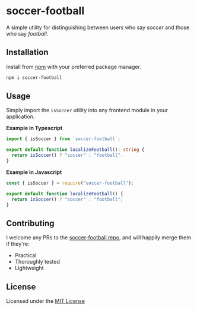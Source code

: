 # soccer-football

A simple utility for distinguishing between users who say _soccer_ and those who say _football_.

## Installation

Install from [npm](https://www.npmjs.com/package/soccer-football) with your preferred package manager.

```bash
npm i soccer-football
```

## Usage

Simply import the `isSoccer` utility into any frontend module in your application.

**Example in Typescript**

```typescript
import { isSoccer } from `soccer-football`;

export default function localizeFootball(): string {
  return isSoccer() ? "soccer" : "football".
}
```

**Example in Javascript**

```javascript
const { isSoccer } = require("soccer-football");

export default function localizeFootball() {
  return isSoccer() ? "soccer" : "football";
}
```

## Contributing

I welcome any PRs to the [soccer-football repo](https://github.com/plettj/soccer-football), and will happily merge them if they're:

- Practical
- Thoroughly tested
- Lightweight

## License

Licensed under the [MIT License](https://github.com/plettj/soccer-football/blob/master/LICENSE)
